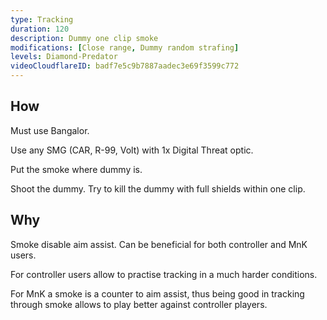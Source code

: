 ```yaml
---
type: Tracking
duration: 120
description: Dummy one clip smoke
modifications: [Close range, Dummy random strafing]
levels: Diamond-Predator
videoCloudflareID: badf7e5c9b7887aadec3e69f3599c772
---
```


## How

Must use Bangalor.

Use any SMG (CAR, R-99, Volt) with 1x Digital Threat optic.

Put the smoke where dummy is.

Shoot the dummy. Try to kill the dummy with full shields within one clip.

## Why

Smoke disable aim assist.
Can be beneficial for both controller and MnK users.

For controller users allow to practise tracking in a much harder conditions.

For MnK a smoke is a counter to aim assist, thus being good in tracking through smoke allows to play better against controller players.
